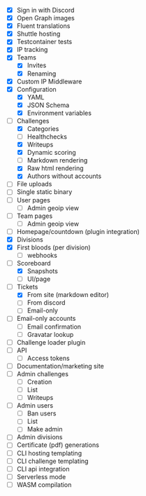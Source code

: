 - [x] Sign in with Discord
- [x] Open Graph images
- [x] Fluent translations
- [x] Shuttle hosting
- [x] Testcontainer tests
- [x] IP tracking
- [x] Teams
  - [x] Invites
  - [x] Renaming
- [x] Custom IP Middleware
- [x] Configuration
  - [x] YAML
  - [x] JSON Schema
  - [x] Environment variables
- [ ] Challenges
  - [x] Categories
  - [ ] Healthchecks
  - [x] Writeups
  - [x] Dynamic scoring
  - [ ] Markdown rendering
  - [x] Raw html rendering
  - [x] Authors without accounts
- [ ] File uploads
- [ ] Single static binary
- [ ] User pages
  - [ ] Admin geoip view
- [ ] Team pages
  - [ ] Admin geoip view
- [ ] Homepage/countdown (plugin integration)
- [x] Divisions
- [x] First bloods (per division)
  - [ ] webhooks
- [ ] Scoreboard
  - [x] Snapshots
  - [ ] UI/page
- [ ] Tickets
  - [x] From site (markdown editor)
  - [ ] From discord
  - [ ] Email-only
- [ ] Email-only accounts
  - [ ] Email confirmation
  - [ ] Gravatar lookup
- [ ] Challenge loader plugin
- [ ] API
  - [ ] Access tokens
- [ ] Documentation/marketing site
- [ ] Admin challenges
  - [ ] Creation
  - [ ] List
  - [ ] Writeups
- [ ] Admin users
  - [ ] Ban users
  - [ ] List
  - [ ] Make admin
- [ ] Admin divisions
- [ ] Certificate (pdf) generations
- [ ] CLI hosting templating
- [ ] CLI challenge templating
- [ ] CLI api integration
- [ ] Serverless mode
- [ ] WASM compilation
